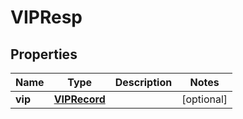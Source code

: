 # VIPResp

## Properties
Name | Type | Description | Notes
------------ | ------------- | ------------- | -------------
**vip** | [**VIPRecord**](VIPRecord.md) |  |  [optional]
